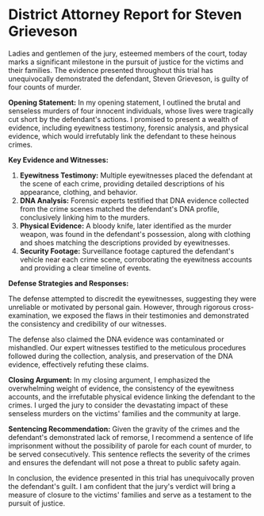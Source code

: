 # District Attorney Report for Steven Grieveson

Ladies and gentlemen of the jury, esteemed members of the court, today marks a significant milestone in the pursuit of justice for the victims and their families. The evidence presented throughout this trial has unequivocally demonstrated the defendant, Steven Grieveson, is guilty of four counts of murder.

**Opening Statement:**
In my opening statement, I outlined the brutal and senseless murders of four innocent individuals, whose lives were tragically cut short by the defendant's actions. I promised to present a wealth of evidence, including eyewitness testimony, forensic analysis, and physical evidence, which would irrefutably link the defendant to these heinous crimes.

**Key Evidence and Witnesses:**

1. **Eyewitness Testimony:** Multiple eyewitnesses placed the defendant at the scene of each crime, providing detailed descriptions of his appearance, clothing, and behavior.
2. **DNA Analysis:** Forensic experts testified that DNA evidence collected from the crime scenes matched the defendant's DNA profile, conclusively linking him to the murders.
3. **Physical Evidence:** A bloody knife, later identified as the murder weapon, was found in the defendant's possession, along with clothing and shoes matching the descriptions provided by eyewitnesses.
4. **Security Footage:** Surveillance footage captured the defendant's vehicle near each crime scene, corroborating the eyewitness accounts and providing a clear timeline of events.

**Defense Strategies and Responses:**

The defense attempted to discredit the eyewitnesses, suggesting they were unreliable or motivated by personal gain. However, through rigorous cross-examination, we exposed the flaws in their testimonies and demonstrated the consistency and credibility of our witnesses.

The defense also claimed the DNA evidence was contaminated or mishandled. Our expert witnesses testified to the meticulous procedures followed during the collection, analysis, and preservation of the DNA evidence, effectively refuting these claims.

**Closing Argument:**
In my closing argument, I emphasized the overwhelming weight of evidence, the consistency of the eyewitness accounts, and the irrefutable physical evidence linking the defendant to the crimes. I urged the jury to consider the devastating impact of these senseless murders on the victims' families and the community at large.

**Sentencing Recommendation:**
Given the gravity of the crimes and the defendant's demonstrated lack of remorse, I recommend a sentence of life imprisonment without the possibility of parole for each count of murder, to be served consecutively. This sentence reflects the severity of the crimes and ensures the defendant will not pose a threat to public safety again.

In conclusion, the evidence presented in this trial has unequivocally proven the defendant's guilt. I am confident that the jury's verdict will bring a measure of closure to the victims' families and serve as a testament to the pursuit of justice.